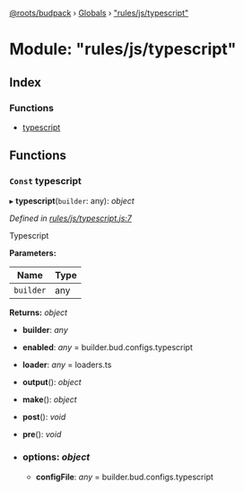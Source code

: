 [@roots/budpack](../README.md) › [Globals](../globals.md) › ["rules/js/typescript"](_rules_js_typescript_.md)

# Module: "rules/js/typescript"

## Index

### Functions

* [typescript](_rules_js_typescript_.md#const-typescript)

## Functions

### `Const` typescript

▸ **typescript**(`builder`: any): *object*

*Defined in [rules/js/typescript.js:7](https://github.com/roots/bud-support/blob/91a13d1/src/budpack/builder/webpack/rules/js/typescript.js#L7)*

Typescript

**Parameters:**

Name | Type |
------ | ------ |
`builder` | any |

**Returns:** *object*

* **builder**: *any*

* **enabled**: *any* = builder.bud.configs.typescript

* **loader**: *any* = loaders.ts

* **output**(): *object*

* **make**(): *object*

* **post**(): *void*

* **pre**(): *void*

* ### **options**: *object*

  * **configFile**: *any* = builder.bud.configs.typescript
